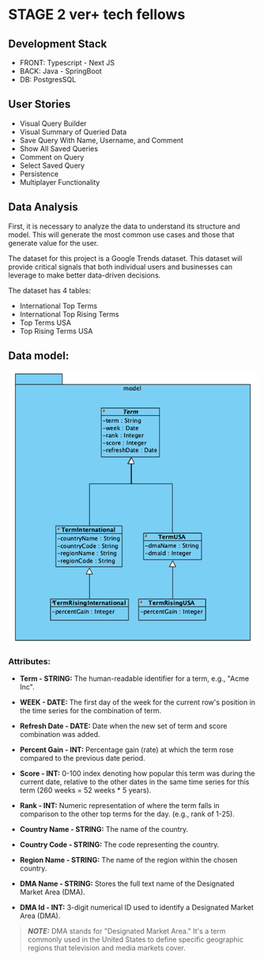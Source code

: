 # STAGE 2 ver+ tech fellows

## Development Stack

- FRONT: Typescript - Next JS
- BACK: Java - SpringBoot
- DB: PostgresSQL

## User Stories

- Visual Query Builder
- Visual Summary of Queried Data
- Save Query With Name, Username, and Comment
- Show All Saved Queries
- Comment on Query
- Select Saved Query
- Persistence
- Multiplayer Functionality

## Data Analysis

First, it is necessary to analyze the data to understand its structure and model. This will generate the most common use cases and those that generate value for the user.

The dataset for this project is a Google Trends dataset. This dataset will provide critical signals that both individual users and businesses can leverage to make better data-driven decisions.


The dataset has 4 tables:

- International Top Terms
- International Top Rising Terms
- Top Terms USA
- Top Rising Terms USA

## Data model:

![Data Model Google Trends](docs/DATA_MODEL_GOOGLE_TRENDS.png)

### Attributes:

- **Term - STRING:** The human-readable identifier for a term, e.g., "Acme Inc".

- **WEEK - DATE:** The first day of the week for the current row's position in the time series for the combination of term.

- **Refresh Date - DATE:** Date when the new set of term and score combination was added.

- **Percent Gain - INT:** Percentage gain (rate) at which the term rose compared to the previous date period.

- **Score - INT:** 0-100 index denoting how popular this term was during the current date, relative to the other dates in the same time series for this term (260 weeks = 52 weeks * 5 years).

- **Rank - INT:** Numeric representation of where the term falls in comparison to the other top terms for the day. (e.g., rank of 1-25).

- **Country Name - STRING:** The name of the country.

- **Country Code - STRING:** The code representing the country.

- **Region Name - STRING:** The name of the region within the chosen country.

- **DMA Name - STRING:** Stores the full text name of the Designated Market Area (DMA).

- **DMA Id - INT:** 3-digit numerical ID used to identify a Designated Market Area (DMA).

> **_NOTE:_**  DMA stands for "Designated Market Area." It's a term commonly used in the United States to define specific geographic regions that television and media markets cover.


